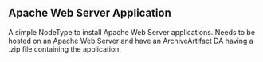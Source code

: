 ## Apache Web Server Application
A simple NodeType to install Apache Web Server applications. Needs to be hosted on an Apache Web Server and have an ArchiveArtifact DA having a .zip file containing the application.